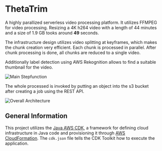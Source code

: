 # ThetaTrim


A highly parallized serverless video processing platform. It utilizes FFMPEG for video processing. Resizing a 4K h264 video with a length of 44 minutes and a size of 1.9 GB tooks around **49** seconds.

The infrastructure design utilizes video splitting at keyframes, which makes the chunk creation very efficient. Each chunk is processed in parallel. After chunk processing is done, all chunks are reduced to a single video. 

Additionally label detection using AWS Rekognition allows to find a suitable thumbnail for the video.

![Main Stepfunction](https://github.com/Jozott00/ThetaTrim/assets/12057307/50e5d54d-5ea0-41ab-ae91-ed51373982e6)

The whole processed is invoked by putting an object into the s3 bucket after creating a job using the REST API.

![Overall Architecture](https://github.com/Jozott00/ThetaTrim/assets/12057307/e999e0ac-2105-46e5-9fe3-ba1e02f1238c)

## General Information

This project utilizes the [Java AWS CDK](https://docs.aws.amazon.com/cdk/v2/guide/work-with-cdk-java.html), a framework
for defining cloud infrastructure in Java code and provisioning it
through [AWS CloudFormation](https://aws.amazon.com/cloudformation).
The `cdk.json` file tells the CDK Toolkit how to execute the application.
